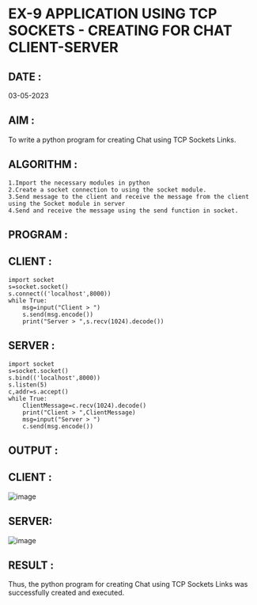 # EX-9 APPLICATION USING TCP SOCKETS - CREATING FOR CHAT CLIENT-SERVER

## DATE :
03-05-2023
## AIM :
To write a python program for creating Chat using TCP Sockets Links.
## ALGORITHM :
```
1.Import the necessary modules in python
2.Create a socket connection to using the socket module.
3.Send message to the client and receive the message from the client using the Socket module in server
4.Send and receive the message using the send function in socket.
```
## PROGRAM :
## CLIENT :
```
import socket
s=socket.socket()
s.connect(('localhost',8000))
while True:
    msg=input("Client > ")
    s.send(msg.encode())
    print("Server > ",s.recv(1024).decode())
```
## SERVER :
```
import socket
s=socket.socket()
s.bind(('localhost',8000))
s.listen(5)
c,addr=s.accept()
while True:
    ClientMessage=c.recv(1024).decode()
    print("Client > ",ClientMessage)
    msg=input("Server > ")
    c.send(msg.encode())
```
## OUTPUT :
## CLIENT :
![image](https://github.com/subalakshmivenkat/EX-9/assets/119393477/2ea61a17-3894-4b5d-8efd-1f5ee76fc0a6)

## SERVER:
![image](https://github.com/subalakshmivenkat/EX-9/assets/119393477/e944eb42-ccb2-411b-8baf-099b5d1bc948)

## RESULT :
Thus, the python program for creating Chat using TCP Sockets Links was successfully created and executed.
